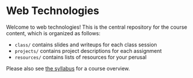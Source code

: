 # Web Technologies

Welcome to web technologies! This is the central repository for the course
content, which is organized as follows:

- `class/` contains slides and writeups for each class session
- `projects/` contains project descriptions for each assignment
- `resources/` contains lists of resources for your perusal

Please also see [the syllabus](/syllabus.md) for a course overview.

